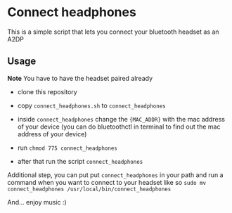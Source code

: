 # Connect headphones

This is a simple script that lets you connect your bluetooth headset as an A2DP

## Usage

**Note** You have to have the headset paired already

- clone this repository

- copy `connect_headphones.sh` to `connect_headphones`

- inside `connect_headphones` change the `{MAC_ADDR}` with the mac address of your device (you can do bluetoothctl in terminal to find out the mac address of your device)

- run `chmod 775 connect_headphones`

- after that run the script `connect_headphones`

Additional step, you can put put `connect_headphones` in your path and run a command when you want to connect to your headset like so `sudo mv connect_headphones /usr/local/bin/connect_headphones`

And... enjoy music :)
